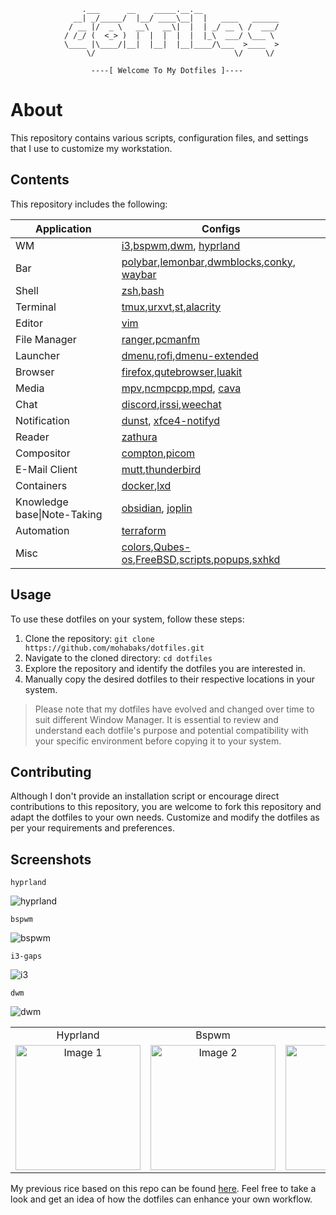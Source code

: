 ```
			    .___      __    _____.__.__                 
			  __| _/_____/  |__/ ____\__|  |   ____   ______
			 / __ |/  _ \   __\   __\|  |  | _/ __ \ /  ___/
			/ /_/ (  <_> )  |  |  |  |  |  |_\  ___/ \___ \ 
			\____ |\____/|__|  |__|  |__|____/\___  >____  >
			     \/                               \/     \/ 

			      ----[ Welcome To My Dotfiles ]----

```

# About

This repository contains various scripts, configuration files, and settings that 
I use to customize my workstation.

## Contents

This repository includes the following:

|Application|Configs|
|-----------|-----------|
|WM|[i3],[bspwm],[dwm], [hyprland]|
|Bar|[polybar],[lemonbar],[dwmblocks],[conky], [waybar]|
|Shell|[zsh],[bash]|
|Terminal|[tmux],[urxvt],[st],[alacrity]|
|Editor|[vim]|
|File Manager|[ranger],[pcmanfm]|
|Launcher|[dmenu],[rofi],[dmenu-extended]|
|Browser|[firefox],[qutebrowser],[luakit]|
|Media|[mpv],[ncmpcpp],[mpd], [cava]|
|Chat|[discord],[irssi],[weechat]|
|Notification|[dunst], [xfce4-notifyd]|
|Reader|[zathura]|
|Compositor|[compton],[picom]|
|E-Mail Client|[mutt],[thunderbird]|
|Containers|[docker],[lxd]|
|Knowledge base\|Note-Taking|[obsidian], [joplin]|
|Automation|[terraform]|
|Misc|[colors],[Qubes-os],[FreeBSD],[scripts],[popups],[sxhkd]|


## Usage

To use these dotfiles on your system, follow these steps:

1. Clone the repository: `git clone https://github.com/mohabaks/dotfiles.git`
2. Navigate to the cloned directory: `cd dotfiles`
3. Explore the repository and identify the dotfiles you are interested in.
4. Manually copy the desired dotfiles to their respective locations in your system.

> Please note that my dotfiles have evolved and changed over time to suit different 
  Window Manager. It is essential to review and understand each dotfile's 
  purpose and potential compatibility with your specific environment before copying 
  it to your system.


## Contributing

Although I don't provide an installation script or encourage direct contributions 
to this repository, you are welcome to fork this repository and adapt the dotfiles
to your own needs. Customize and modify the dotfiles as per your requirements and preferences.


## Screenshots

`hyprland`

![hyprland](https://imgur.com/LJTR8r2.png)

`bspwm`

![bspwm](https://camo.githubusercontent.com/640f38bfcbabc0eecc5cebb0aa4364eec172a10a88c4a28f1c27d8ffcbe37067/68747470733a2f2f692e726564642e69742f6d346867356e376469626236312e706e67)

`i3-gaps`

![i3](https://i.redd.it/z6262cn31zx01.png)

`dwm`

![dwm](https://imgur.com/AFZ7BJp.png)

<table>
  <tr>
    <td align="center">Hyprland</td>
    <td align="center">Bspwm</td>
    <td align="center">Dwm</td>
  </tr>
  <tr>
    <td align="center"><img src="https://imgur.com/LJTR8r2.png" alt="Image 1" width="200" /></td>
    <td align="center"><img src="https://i.redd.it/xdv2g6cz2qq51.png" alt="Image 2" width="200" /></td>
    <td align="center"><img src="https://camo.githubusercontent.com/ee04254a6e2fbba6371abd6433760908cc8086674af7922f6e202075648f72b5/68747470733a2f2f696d6775722e636f6d2f41465a37424a702e706e67" alt="Image 3" width="200" /></td>
  </tr>
</table>

My previous rice based on this repo can be found [here](https://www.reddit.com/user/mohabaks/submitted/). Feel free to take a look and get an idea of how the dotfiles can enhance your own workflow.

[dunst]: https://github.com/mohabaks/dotfiles/tree/master/.config/dunst
[waybar]: https://github.com/mohabaks/dotfiles/tree/master/.config/waybar
[docker]: https://github.com/mohabaks/dotfiles/tree/master/etc/docker
[lxd]: https://github.com/mohabaks/dotfiles/tree/master/etc/lxc
[colors]: https://github.com/mohabaks/dotfiles/tree/master/.colors
[Qubes-os]: https://github.com/mohabaks/dotfiles/tree/master/Qubes-os
[FreeBSD]: https://github.com/mohabaks/dotfiles/tree/master/FreeBSD/Lenovo-ThinkPad-Yoga_260
[scripts]: https://github.com/mohabaks/dotfiles/tree/master/.local/bin
[i3]: https://github.com/mohabaks/dotfiles/tree/master/.config/i3-gaps
[bspwm]: https://github.com/mohabaks/dotfiles/tree/master/.config/bspwm
[dwm]: https://github.com/mohabaks/dotfiles/tree/master/.config/dwm
[hyprland]: https://github.com/mohabaks/dotfiles/tree/master/.config/hypr
[polybar]: https://github.com/mohabaks/dotfiles/tree/master/.config/polybar
[lemonbar]: https://github.com/mohabaks/dotfiles/tree/master/.config/lemonbar
[dwmblocks]: https://github.com/mohabaks/dotfiles/tree/master/.config/dwmblocks
[conky]: https://github.com/mohabaks/dotfiles/tree/master/.config/conky
[zsh]: https://github.com/mohabaks/dotfiles/tree/master/zsh
[bash]: https://github.com/mohabaks/dotfiles/tree/master/bash
[tmux]: https://github.com/mohabaks/dotfiles/blob/master/.config/tmux.conf
[urxvt]: https://github.com/mohabaks/dotfiles/blob/master/.x/.Xresources
[st]: https://github.com/mohabaks/dotfiles/tree/master/.config/st
[alacrity]: https://github.com/mohabaks/dotfiles/tree/master/.config/alacritty
[vim]: https://github.com/mohabaks/dotfiles/tree/master/vim
[ranger]: https://github.com/mohabaks/dotfiles/tree/master/.config/ranger
[pcmanfm]: https://github.com/mohabaks/dotfiles/tree/master/.config/pcmanfm
[dmenu]: https://github.com/mohabaks/dotfiles/tree/master/.config/dmenu
[rofi]: https://github.com/mohabaks/dotfiles/tree/master/.config/rofi
[dmenu-extended]: https://github.com/mohabaks/dotfiles/tree/master/.config/dmenu-extended
[firefox]: https://github.com/mohabaks/dotfiles/tree/master/.config/mozilla/firefox
[qutebrowser]: https://github.com/mohabaks/dotfiles/tree/master/.config/qutebrowser
[luakit]: https://github.com/mohabaks/dotfiles/tree/master/.config/luakit
[mpv]: https://github.com/mohabaks/dotfiles/tree/master/.config/mpv
[ncmpcpp]: https://github.com/mohabaks/dotfiles/tree/master/.config/ncmpcpp
[mpd]: https://github.com/mohabaks/dotfiles/tree/master/.config/mpd
[cava]: https://github.com/mohabaks/dotfiles/tree/master/.config/cava
[discord]: https://github.com/mohabaks/dotfiles/tree/master/.config/BetterDiscord/themes
[weechat]: https://github.com/mohabaks/dotfiles/tree/master/.config/weechat
[irssi]: https://github.com/mohabaks/dotfiles/tree/master/.config/irssi
[dust]: https://github.com/mohabaks/dotfiles/tree/master/.config/dunst
[xfce4-notifyd]: https://github.com/mohabaks/dotfiles/tree/master/.config/xfce4-notifyd/themes
[zathura]: https://github.com/mohabaks/dotfiles/tree/master/.config/zathura
[compton]: https://github.com/mohabaks/dotfiles/blob/master/.config/compton.conf
[picom]: https://github.com/mohabaks/dotfiles/blob/master/.config/picom.conf
[mutt]: https://github.com/mohabaks/dotfiles/tree/master/.config/mutt
[thunderbird]: https://github.com/mohabaks/dotfiles/tree/master/.config/thunderbird/chrome
[obsidian]: https://github.com/mohabaks/dotfiles/tree/master/.config/obsidian/themes
[joplin]: https://github.com/mohabaks/dotfiles/tree/master/.config/joplin-desktop/
[popups]: https://github.com/mohabaks/dotfiles/tree/master/.config/popups
[terraform]: https://github.com/mohabaks/dotfiles/tree/master/automation/terraform
[sxhkd]: https://github.com/mohabaks/dotfiles/tree/master/.config/sxhkd
